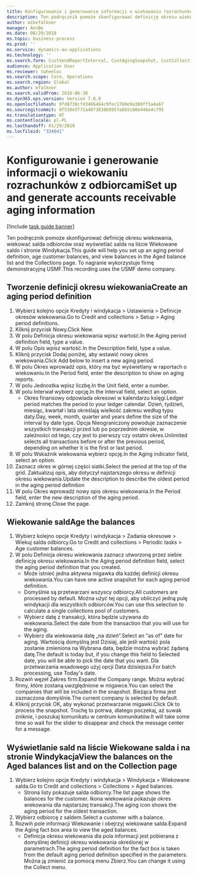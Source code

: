 ```yaml
---
title: Konfigurowanie i generowanie informacji o wiekowaniu rozrachunków z odbiorcami
description: Ten podręcznik pomoże skonfigurować definicję okresu wiekowania, wiekować salda odbiorców oraz wyświetlać salda na liście Wiekowane saldo i stronie Windykacja.
author: mikefalkner
manager: AnnBe
ms.date: 08/29/2018
ms.topic: business-process
ms.prod: ''
ms.service: dynamics-ax-applications
ms.technology: ''
ms.search.form: CustVendReportInterval, CustAgingSnapshot, CustCollectionsPoolsListPage, CustCollections
audience: Application User
ms.reviewer: twheeloc
ms.search.scope: Core, Operations
ms.search.region: Global
ms.author: mfalkner
ms.search.validFrom: 2016-06-30
ms.dyn365.ops.version: Version 7.0.0
ms.openlocfilehash: 9fd8738cfd3466464c9fec1760e9a369ff3a4a67
ms.sourcegitcommit: 0f530e5f72a40f383868957a6b5cb0e446e4c795
ms.translationtype: HT
ms.contentlocale: pl-PL
ms.lasthandoff: 01/29/2019
ms.locfileid: "334641"
---
```

# <a name="set-up-and-generate-accounts-receivable-aging-information"></a><span data-ttu-id="e0c76-103">Konfigurowanie i generowanie informacji o wiekowaniu rozrachunków z odbiorcami</span><span class="sxs-lookup"><span data-stu-id="e0c76-103">Set up and generate accounts receivable aging information</span></span>

[!include [task guide banner](../../includes/task-guide-banner.md)]

<span data-ttu-id="e0c76-104">Ten podręcznik pomoże skonfigurować definicję okresu wiekowania, wiekować salda odbiorców oraz wyświetlać salda na liście Wiekowane saldo i stronie Windykacja.</span><span class="sxs-lookup"><span data-stu-id="e0c76-104">This guide will help you set up an aging period definition, age customer balances, and view balances in the Aged balance list and the Collections page.</span></span> <span data-ttu-id="e0c76-105">To nagranie wykorzystuje firmę demonstracyjną USMF.</span><span class="sxs-lookup"><span data-stu-id="e0c76-105">This recording uses the USMF demo company.</span></span>


## <a name="create-an-aging-period-definition"></a><span data-ttu-id="e0c76-106">Tworzenie definicji okresu wiekowania</span><span class="sxs-lookup"><span data-stu-id="e0c76-106">Create an aging period definition</span></span>
1. <span data-ttu-id="e0c76-107">Wybierz kolejno opcje Kredyty i windykacja > Ustawienia > Definicje okresów wiekowania.</span><span class="sxs-lookup"><span data-stu-id="e0c76-107">Go to Credit and collections > Setup > Aging period definitions.</span></span>
2. <span data-ttu-id="e0c76-108">Kliknij przycisk Nowy.</span><span class="sxs-lookup"><span data-stu-id="e0c76-108">Click New.</span></span>
3. <span data-ttu-id="e0c76-109">W polu Definicja okresu wiekowania wpisz wartość.</span><span class="sxs-lookup"><span data-stu-id="e0c76-109">In the Aging period definition field, type a value.</span></span>
4. <span data-ttu-id="e0c76-110">W polu Opis wpisz wartość.</span><span class="sxs-lookup"><span data-stu-id="e0c76-110">In the Description field, type a value.</span></span>
5. <span data-ttu-id="e0c76-111">Kliknij przycisk Dodaj poniżej, aby wstawić nowy okres wiekowania.</span><span class="sxs-lookup"><span data-stu-id="e0c76-111">Click Add below to insert a new aging period.</span></span>
6. <span data-ttu-id="e0c76-112">W polu Okres wprowadź opis, który ma być wyświetlany w raportach o wiekowaniu.</span><span class="sxs-lookup"><span data-stu-id="e0c76-112">In the Period field, enter the description to show on aging reports.</span></span>
7. <span data-ttu-id="e0c76-113">W polu Jednostka wpisz liczbę.</span><span class="sxs-lookup"><span data-stu-id="e0c76-113">In the Unit field, enter a number.</span></span>
8. <span data-ttu-id="e0c76-114">W polu Interwał wybierz opcję.</span><span class="sxs-lookup"><span data-stu-id="e0c76-114">In the Interval field, select an option.</span></span>
    * <span data-ttu-id="e0c76-115">Okres finansowy odpowiada okresowi w kalendarzu księgi.</span><span class="sxs-lookup"><span data-stu-id="e0c76-115">Ledger period matches the period to your ledger calendar.</span></span> <span data-ttu-id="e0c76-116">Dzień, tydzień, miesiąc, kwartał i lata określają wielkość zakresu według typu daty.</span><span class="sxs-lookup"><span data-stu-id="e0c76-116">Day, week, month, quarter and years define the size of the interval by date type.</span></span> <span data-ttu-id="e0c76-117">Opcja Nieograniczony powoduje zaznaczenie wszystkich transakcji przed lub po poprzednim okresie, w zależności od tego, czy jest to pierwszy czy ostatni okres.</span><span class="sxs-lookup"><span data-stu-id="e0c76-117">Unlimited selects all transactions before or after the previous period, depending on whether it is the first or last period.</span></span>  
9. <span data-ttu-id="e0c76-118">W polu Wskaźnik wiekowania wybierz opcję.</span><span class="sxs-lookup"><span data-stu-id="e0c76-118">In the Aging indicator field, select an option.</span></span>
10. <span data-ttu-id="e0c76-119">Zaznacz okres w górnej części siatki.</span><span class="sxs-lookup"><span data-stu-id="e0c76-119">Select the period at the top of the grid.</span></span> <span data-ttu-id="e0c76-120">Zaktualizuj opis, aby dotyczył najstarszego okresu w definicji okresu wiekowania.</span><span class="sxs-lookup"><span data-stu-id="e0c76-120">Update the description to describe the oldest period in the aging period definition</span></span>
11. <span data-ttu-id="e0c76-121">W polu Okres wprowadź nowy opis okresu wiekowania.</span><span class="sxs-lookup"><span data-stu-id="e0c76-121">In the Period field, enter the new description of the aging period.</span></span>
12. <span data-ttu-id="e0c76-122">Zamknij stronę.</span><span class="sxs-lookup"><span data-stu-id="e0c76-122">Close the page.</span></span>

## <a name="age-the-balances"></a><span data-ttu-id="e0c76-123">Wiekowanie sald</span><span class="sxs-lookup"><span data-stu-id="e0c76-123">Age the balances</span></span>
1. <span data-ttu-id="e0c76-124">Wybierz kolejno opcje Kredyty i windykacja > Zadania okresowe > Wiekuj salda odbiorcy.</span><span class="sxs-lookup"><span data-stu-id="e0c76-124">Go to Credit and collections > Periodic tasks > Age customer balances.</span></span>
2. <span data-ttu-id="e0c76-125">W polu Definicja okresu wiekowania zaznacz utworzoną przez siebie definicję okresu wiekowania.</span><span class="sxs-lookup"><span data-stu-id="e0c76-125">In the Aging period definition field, select the aging period definition that you created.</span></span>
    * <span data-ttu-id="e0c76-126">Może istnieć jedna aktywna migawka dla każdej definicji okresu wiekowania.</span><span class="sxs-lookup"><span data-stu-id="e0c76-126">You can have one active snapshot for each aging period definition.</span></span>  
    * <span data-ttu-id="e0c76-127">Domyślnie są przetwarzani wszyscy odbiorcy.</span><span class="sxs-lookup"><span data-stu-id="e0c76-127">All customers are processed by default.</span></span> <span data-ttu-id="e0c76-128">Można użyć tej opcji, aby obliczyć jedną pulę windykacji dla wszystkich odbiorców.</span><span class="sxs-lookup"><span data-stu-id="e0c76-128">You can use this selection to calculate a single collections pool of customers.</span></span>  
    * <span data-ttu-id="e0c76-129">Wybierz datę z transakcji, która będzie używana do wiekowania.</span><span class="sxs-lookup"><span data-stu-id="e0c76-129">Select the date from the transaction that you will use for the aging.</span></span>  
    * <span data-ttu-id="e0c76-130">Wybierz dla wiekowania datę „na dzień”.</span><span class="sxs-lookup"><span data-stu-id="e0c76-130">Select an "as of" date for aging.</span></span> <span data-ttu-id="e0c76-131">Wartością domyślną jest Dzisiaj, ale jeśli wartość pola zostanie zmieniona na Wybrana data, będzie można wybrać żądaną datę.</span><span class="sxs-lookup"><span data-stu-id="e0c76-131">The default is today but, if you change this field to Selected date, you will be able to pick the date that you want.</span></span> <span data-ttu-id="e0c76-132">Dla przetwarzania wsadowego użyj opcji Data dzisiejsza.</span><span class="sxs-lookup"><span data-stu-id="e0c76-132">For batch processing, use Today's date.</span></span>  
3. <span data-ttu-id="e0c76-133">Rozwiń węzeł Zakres firm.</span><span class="sxs-lookup"><span data-stu-id="e0c76-133">Expand the Company range.</span></span> <span data-ttu-id="e0c76-134">Można wybrać firmy, które zostaną uwzględnione w migawce.</span><span class="sxs-lookup"><span data-stu-id="e0c76-134">You can select the companies that will be included in the snapshot.</span></span> <span data-ttu-id="e0c76-135">Bieżąca firma jest zaznaczona domyślnie.</span><span class="sxs-lookup"><span data-stu-id="e0c76-135">The current company is selected by default.</span></span>
4. <span data-ttu-id="e0c76-136">Kliknij przycisk OK, aby wykonać przetwarzanie migawki.</span><span class="sxs-lookup"><span data-stu-id="e0c76-136">Click Ok to process the snapshot.</span></span> <span data-ttu-id="e0c76-137">Trochę to potrwa, dlatego poczekaj, aż suwak zniknie, i poszukaj komunikatu w centrum komunikatów.</span><span class="sxs-lookup"><span data-stu-id="e0c76-137">It will take some time so wait for the slider to disappear and check the message center for a message.</span></span>

## <a name="view-the-balances-on-the-aged-balances-list-and-on-the-collection-page"></a><span data-ttu-id="e0c76-138">Wyświetlanie sald na liście Wiekowane salda i na stronie Windykacja</span><span class="sxs-lookup"><span data-stu-id="e0c76-138">View the balances on the Aged balances list and on the Collection page</span></span>
1. <span data-ttu-id="e0c76-139">Wybierz kolejno opcje Kredyty i windykacja > Windykacja > Wiekowane salda.</span><span class="sxs-lookup"><span data-stu-id="e0c76-139">Go to Credit and collections > Collections > Aged balances.</span></span>
    * <span data-ttu-id="e0c76-140">Strona listy pokazuje salda odbiorcy.</span><span class="sxs-lookup"><span data-stu-id="e0c76-140">The list page shows the balances for the customer.</span></span> <span data-ttu-id="e0c76-141">Ikona wiekowania pokazuje okres wiekowania dla najstarszej transakcji.</span><span class="sxs-lookup"><span data-stu-id="e0c76-141">The aging icon shows the aging period for the oldest transaction.</span></span>  
2. <span data-ttu-id="e0c76-142">Wybierz odbiorcę z saldem.</span><span class="sxs-lookup"><span data-stu-id="e0c76-142">Select a customer with a balance.</span></span>
3. <span data-ttu-id="e0c76-143">Rozwiń pole informacji Wiekowanie i obejrzyj wiekowane salda.</span><span class="sxs-lookup"><span data-stu-id="e0c76-143">Expand the Aging fact box area to view the aged balances.</span></span>
    * <span data-ttu-id="e0c76-144">Definicja okresu wiekowania dla pola informacji jest pobierana z domyślnej definicji okresu wiekowania określonej w parametrach.</span><span class="sxs-lookup"><span data-stu-id="e0c76-144">The aging period definition for the fact box is taken from the default aging period definition specified in the parameters.</span></span> <span data-ttu-id="e0c76-145">Można ją zmienić za pomocą menu Zbierz.</span><span class="sxs-lookup"><span data-stu-id="e0c76-145">You can change it using the Collect menu.</span></span>  

